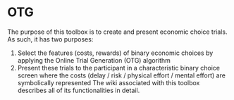 # OTG
The purpose of this toolbox is to create and present economic choice trials. As such, it has two purposes:
1. Select the features (costs, rewards) of binary economic choices by applying the Online Trial Generation (OTG) algorithm
2. Present these trials to the participant in a characteristic binary choice screen where the costs (delay / risk / physical effort / mental effort) are symbolically represented
The wiki associated with this toolbox describes all of its functionalities in detail.
